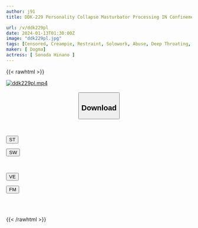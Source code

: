 ```yaml
---
author: j91
title: DDK-229 Personality Collapse Masturbator Processing IN Confinement Ward Hinano Sonoda

url: /v/ddk229pl
date: 2024-01-13T01:30:00Z
image: "ddk229pl.jpg"
tags: [Censored, Creampie, Restraint, Solowork, Abuse, Deep Throating, Confinement	]
maker: [ Dogma]
actress: [ Sonoda Hinano ]
---
```



{{< rawhtml >}}

<div class="video" data-videoid="p8vrPyy693CrKYQ">
    <a href="javascript:;">
        <img src="/v/ddk229pl/ddk229pl.jpg" width="WIDTH" height="HEIGHT" alt="ddk229pl.mp4" loading="lazy">
    </a>
</div>

<script type="text/javascript" src="https://j91.asia/asset/on-demand-st.js"></script>

<br>
  <link rel="stylesheet" href="https://j91.asia/asset/bs5.css">
  
  <center>
  <button class="btn btn-primary" type="button" data-bs-toggle="collapse" data-bs-target=".multi-collapse" aria-expanded="false" aria-controls="multiCollapseExample1 multiCollapseExample2"><h2>Download</h2></button></center>
</p>
<div class="row">
  <div class="col">
    <div class="collapse multi-collapse" id="multiCollapseExample1">
      <div class="card card-body">
	      	      <br>
<div class="buttons">  
<p><a href="https://streamtape.to/v/p8vrPyy693CrKYQ" target="_blank"><button class="btn-hover color-3"><i class="fa fa-download"></i> ST</button></a></p>
<p><a href="https://flaswish.com/zsvrfmdayhnn" target="_blank"><button class="btn-hover color-2"><i class="fa fa-download"></i> SW</button></a></p></div>
    </div>
  </div>
</div>
  <div class="col">
    <div class="collapse multi-collapse" id="multiCollapseExample2">
      <div class="card card-body">
	      <br>
<div class="buttons">
<p><a href="javascript:;" target="_blank"><button class="btn-hover color-9"><i class="fa fa-download"></i> VE</button></a></p>
<p><a href="javascript:;" target="_blank"><button class="btn-hover color-8"><i class="fa fa-download"></i> FM</button></a></p></div>
<br><br>
      </div>
    </div>
  </div>
</div>

{{< /rawhtml >}}